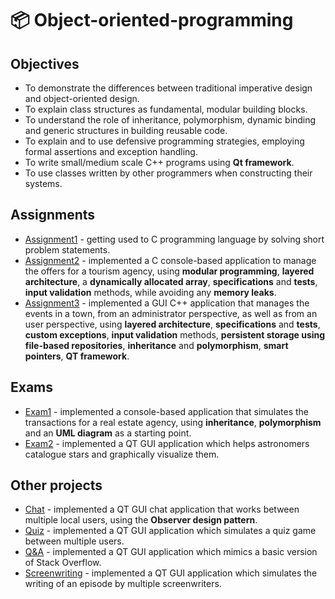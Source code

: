 # 📦 Object-oriented-programming
## Objectives
- To demonstrate the differences between traditional imperative design and object-oriented design.
- To explain class structures as fundamental, modular building blocks.
- To understand the role of inheritance, polymorphism, dynamic binding and generic structures in building reusable code.
- To explain and to use defensive programming strategies, employing formal assertions and exception handling.
- To write small/medium scale C++ programs using **Qt framework**.
- To use classes written by other programmers when constructing their systems. 

## Assignments
- [Assignment1](https://github.com/andrei-dragan/object-oriented-programming-assignment1) - getting used to C programming language by solving short problem statements.
- [Assignment2](https://github.com/andrei-dragan/object-oriented-programming-assignment2) - implemented a C console-based application to manage the offers for a tourism agency, using **modular programming**, **layered architecture**, a **dynamically allocated array**, **specifications** and **tests**, **input validation** methods, while avoiding any **memory leaks**.
- [Assignment3](https://github.com/andrei-dragan/life-after-school) - implemented a GUI C++ application that manages the events in a town, from an administrator perspective, as well as from an user perspective, using **layered architecture**, **specifications** and **tests**, **custom exceptions**, **input validation** methods, **persistent storage using file-based repositories**, **inheritance** and **polymorphism**, **smart pointers**, **QT framework**.

## Exams
- [Exam1](https://github.com/andrei-dragan/object-oriented-programming-exam1) - implemented a console-based application that simulates the transactions for a real estate agency, using **inheritance**, **polymorphism** and an **UML diagram** as a starting point.
- [Exam2](https://github.com/andrei-dragan/object-oriented-programming-exam2) - implemented a QT GUI application which helps astronomers catalogue stars and graphically visualize them.

## Other projects
- [Chat](https://github.com/andrei-dragan/object-oriented-programming-extra1) - implemented a QT GUI chat application that works between multiple local users, using the **Observer design pattern**.
- [Quiz](https://github.com/andrei-dragan/object-oriented-programming-extra2) - implemented a QT GUI application which simulates a quiz game between multiple users.
- [Q&A](https://github.com/andrei-dragan/object-oriented-programming-extra3) - implemented a QT GUI application which mimics a basic version of Stack Overflow.
- [Screenwriting](https://github.com/andrei-dragan/object-oriented-programming-extra4) - implemented a QT GUI application which simulates the writing of an episode by multiple screenwriters.
